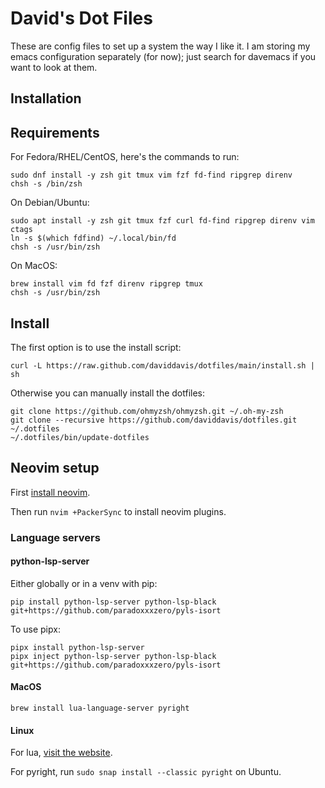 David's Dot Files
=================

These are config files to set up a system the way I like it. I am storing my emacs configuration
separately (for now); just search for davemacs if you want to look at them.

Installation
-----------

## Requirements

For Fedora/RHEL/CentOS, here's the commands to run:

```
sudo dnf install -y zsh git tmux vim fzf fd-find ripgrep direnv
chsh -s /bin/zsh
```

On Debian/Ubuntu:

```
sudo apt install -y zsh git tmux fzf curl fd-find ripgrep direnv vim ctags
ln -s $(which fdfind) ~/.local/bin/fd
chsh -s /usr/bin/zsh
```

On MacOS:

```
brew install vim fd fzf direnv ripgrep tmux
chsh -s /usr/bin/zsh
```

## Install

The first option is to use the install script:

    curl -L https://raw.github.com/daviddavis/dotfiles/main/install.sh | sh


Otherwise you can manually install the dotfiles:

    git clone https://github.com/ohmyzsh/ohmyzsh.git ~/.oh-my-zsh
    git clone --recursive https://github.com/daviddavis/dotfiles.git ~/.dotfiles
    ~/.dotfiles/bin/update-dotfiles


## Neovim setup

First [install neovim](https://github.com/neovim/neovim#install-from-package).

Then run `nvim +PackerSync` to install neovim plugins.

### Language servers

#### python-lsp-server

Either globally or in a venv with pip:

```
pip install python-lsp-server python-lsp-black git+https://github.com/paradoxxxzero/pyls-isort
```

To use pipx:

```
pipx install python-lsp-server
pipx inject python-lsp-server python-lsp-black git+https://github.com/paradoxxxzero/pyls-isort
```

#### MacOS

```
brew install lua-language-server pyright
```

#### Linux

For lua, [visit the website](https://github.com/sumneko/lua-language-server#build).

For pyright, run `sudo snap install --classic pyright` on Ubuntu.

